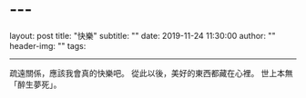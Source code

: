 # ---
layout:     post
title:      "快樂"
subtitle:   ""
date:       2019-11-24 11:30:00
author:     ""
header-img: ""
tags:

---

疏遠關係，應該我會真的快樂吧。
從此以後，美好的東西都藏在心裡。
世上本無「醉生夢死」。